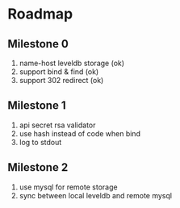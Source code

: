 # Roadmap

## Milestone 0
1. name-host leveldb storage (ok)
2. support bind & find (ok)
3. support 302 redirect (ok)

## Milestone 1
1. api secret rsa validator
2. use hash instead of code when bind
3. log to stdout

## Milestone 2
1. use mysql for remote storage
2. sync between local leveldb and remote mysql